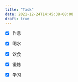 ```yaml
---
title: "Task"
date: 2021-12-24T14:45:38+08:00
draft: true
---
```




- [x] 作息
- [x] 喝水
- [x] 饮食
- [x] 锻炼
- [x] 学习

